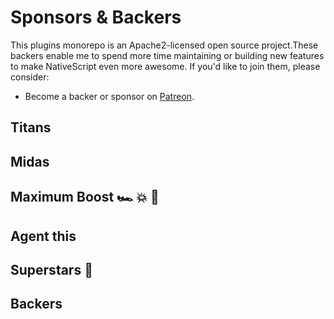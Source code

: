 # Sponsors & Backers

This plugins monorepo is an Apache2-licensed open source project.These backers enable me to spend more time maintaining or building new features to make NativeScript even more awesome. If you'd like to join them, please consider:

- Become a backer or sponsor on [Patreon](https://www.patreon.com/triniwiz).

## Titans

## Midas

## Maximum Boost :racing_car: :boom: :dash:

## Agent this

## Superstars :star2:

## Backers
